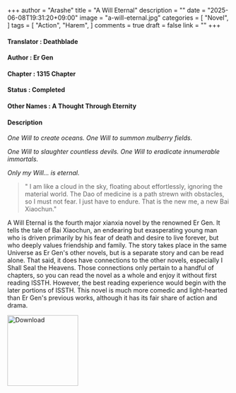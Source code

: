 +++
author = "Arashe"
title = "A Will Eternal"
description = ""
date = "2025-06-08T19:31:20+09:00"
image = "a-will-eternal.jpg"
categories = [
    "Novel",
]
tags = [
    "Action",
    "Harem",
]
comments = true
draft = false
link = ""
+++

#### Translator   : Deathblade

#### Author  : Er Gen

#### Chapter : 1315 Chapter

#### Status  : Completed

#### Other Names    : A Thought Through Eternity

#### Description

*One Will to create oceans. One Will to summon mulberry fields.*

*One Will to slaughter countless devils. One Will to eradicate innumerable immortals.*

*Only my Will… is eternal.*

> " I am like a cloud in the sky, floating about effortlessly, ignoring the material world. The Dao of medicine is a path strewn with obstacles, so I must not fear. I just have to endure. That is the new me, a new Bai Xiaochun."

A Will Eternal is the fourth major xianxia novel by the renowned Er Gen. It tells the tale of Bai Xiaochun, an endearing but exasperating young man who is driven primarily by his fear of death and desire to live forever, but who deeply values friendship and family. The story takes place in the same Universe as Er Gen's other novels, but is a separate story and can be read alone. That said, it does have connections to the other novels, especially I Shall Seal the Heavens. Those connections only pertain to a handful of chapters, so you can read the novel as a whole and enjoy it without first reading ISSTH. However, the best reading experience would begin with the later portions of ISSTH. This novel is much more comedic and light-hearted than Er Gen's previous works, although it has its fair share of action and drama.

<a href="{{ page.download }}">
  <img src="/download.png" alt="Download" width="160" />
</a>
